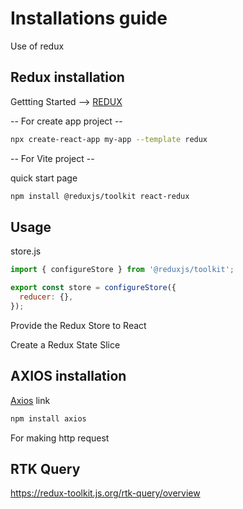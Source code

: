 # Installations guide

Use of redux

## Redux installation

Gettting Started --> [REDUX](https://redux-toolkit.js.org/introduction/getting-started)

-- For create app project --

```bash
npx create-react-app my-app --template redux
```

-- For Vite project --

quick start page

```bash
npm install @reduxjs/toolkit react-redux
```

## Usage

store.js

```javascript
import { configureStore } from '@reduxjs/toolkit';

export const store = configureStore({
  reducer: {},
});
```

Provide the Redux Store to React

Create a Redux State Slice

## AXIOS installation

[Axios](https://axios-http.com/docs/intro) link

```bash
npm install axios
```

For making http request

## RTK Query

https://redux-toolkit.js.org/rtk-query/overview
